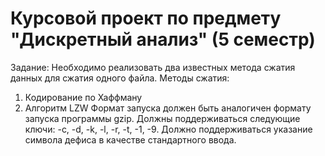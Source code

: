 # Курсовой проект по предмету "Дискретный анализ" (5 семестр)

Задание: Необходимо реализовать два известных метода сжатия данных для сжатия одного файла. Методы сжатия:
1. Кодирование по Хаффману
2. Алгоритм LZW
Формат запуска должен быть аналогичен формату запуска программы gzip. Должны поддерживаться следующие ключи: -c, -d, -k, -l, -r, -t, -1, -9. Должно поддерживаться указание символа дефиса в качестве стандартного ввода.
